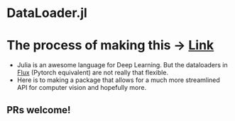 # DataLoader.jl

# The process of making this -> [Link](subhadityamukherjee.github.io/deconstructingdl.html)

- Julia is an awesome language for Deep Learning. But the dataloaders in [Flux](https://github.com/FluxML/) (Pytorch equivalent) are not really that flexible. 
- Here is to making a package that allows for a much more streamlined API for computer vision and hopefully more.



## PRs welcome!
